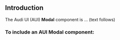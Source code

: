 ## Introduction

The Audi UI (AUI) **Modal** component is … (text follows)

### To include an AUI **Modal** component:

```html
```
